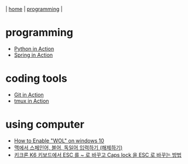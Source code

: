 | [home](http://windystudio.com/) | [programming](http://windystudio.com/programming/) |

# programming
 * [Python in Action](python_in_action.md)
 * [Spring in Action](spring_in_action.md)  
 
# coding tools
 * [Git in Action](git_in_action.md)
 * [tmux in Action](tmux_in_action.md) 

# using computer
 * [How to Enable "WOL" on windows 10](https://blog.naver.com/PostView.nhn?blogId=gwonart&logNo=220490165629)
 * [맥에서 스페인어, 블어, 독일어 입력하기 (해제하기)](https://macinjune.com/mac/tip/%EB%A7%A5-%EC%95%85%EC%84%BC%ED%8A%B8%EA%B0%80-%EC%9E%88%EB%8A%94-%EB%AC%B8%EC%9E%90-%EC%9C%A0%EB%9F%BD-%EB%AA%A8%EC%9D%8C-%EC%9E%85%EB%A0%A5%ED%95%98%EA%B8%B0-%EB%B6%88%EC%96%B4-%EC%8A%A4%ED%8E%98/)
 * [키크론 K6 키보드에서 ESC 를 ~ 로 바꾸고 Caps lock 을 ESC 로 바꾸는 방법](osx_keyremap_for_k6_keyboard.md)
 
